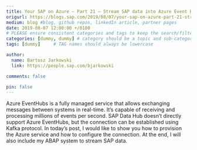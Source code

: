 ```yaml
---
title: Your SAP on Azure – Part 21 – Stream SAP data into Azure Event Hub using SAP Data Hub
origurl: https://blogs.sap.com/2019/08/07/your-sap-on-azure-part-21-stream-sap-data-into-azure-event-hub-using-sap-data-hub/
medium: blog #blog, github repos, linkedIn article, partner pages
date: 2019-08-07 12:00:00 +/0100
# PLEASE ensure consistent categories and tags to keep the search/filtering meaningful!
categories: [dummy, dummy] # category should be a topic and sub-category primary product
tags: [dummy]     # TAG names should always be lowercase

author:
  name: Bartosz Jarkowski
  link: https://people.sap.com/bjarkowski

comments: false

pin: false
---
```

Azure EventHubs is a fully managed service that allows exchanging messages between systems in real-time. It’s capable of receiving and processing millions of events per second. SAP Data Hub doesn’t directly support Azure EventHubs, but the connection can be established using Kafka protocol. In today’s post, I would like to show you how to provision the Azure service and how to configure the connection. At the end, I will also include my ABAP system to stream SAP data.
